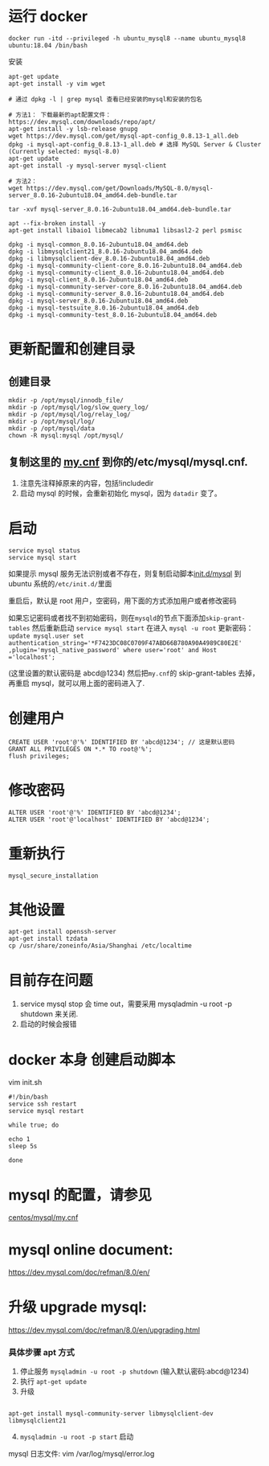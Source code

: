 # 运行 docker

```
docker run -itd --privileged -h ubuntu_mysql8 --name ubuntu_mysql8 ubuntu:18.04 /bin/bash
```

安装

```
apt-get update
apt-get install -y vim wget

# 通过 dpkg -l | grep mysql 查看已经安装的mysql和安装的包名

# 方法1： 下载最新的apt配置文件： https://dev.mysql.com/downloads/repo/apt/
apt-get install -y lsb-release gnupg
wget https://dev.mysql.com/get/mysql-apt-config_0.8.13-1_all.deb
dpkg -i mysql-apt-config_0.8.13-1_all.deb # 选择 MySQL Server & Cluster (Currently selected: mysql-8.0)
apt-get update
apt-get install -y mysql-server mysql-client

# 方法2：
wget https://dev.mysql.com/get/Downloads/MySQL-8.0/mysql-server_8.0.16-2ubuntu18.04_amd64.deb-bundle.tar

tar -xvf mysql-server_8.0.16-2ubuntu18.04_amd64.deb-bundle.tar

apt --fix-broken install -y
apt-get install libaio1 libmecab2 libnuma1 libsasl2-2 perl psmisc

dpkg -i mysql-common_8.0.16-2ubuntu18.04_amd64.deb
dpkg -i libmysqlclient21_8.0.16-2ubuntu18.04_amd64.deb
dpkg -i libmysqlclient-dev_8.0.16-2ubuntu18.04_amd64.deb
dpkg -i mysql-community-client-core_8.0.16-2ubuntu18.04_amd64.deb
dpkg -i mysql-community-client_8.0.16-2ubuntu18.04_amd64.deb
dpkg -i mysql-client_8.0.16-2ubuntu18.04_amd64.deb
dpkg -i mysql-community-server-core_8.0.16-2ubuntu18.04_amd64.deb
dpkg -i mysql-community-server_8.0.16-2ubuntu18.04_amd64.deb
dpkg -i mysql-server_8.0.16-2ubuntu18.04_amd64.deb
dpkg -i mysql-testsuite_8.0.16-2ubuntu18.04_amd64.deb
dpkg -i mysql-community-test_8.0.16-2ubuntu18.04_amd64.deb

```

# 更新配置和创建目录

## 创建目录

```
mkdir -p /opt/mysql/innodb_file/
mkdir -p /opt/mysql/log/slow_query_log/
mkdir -p /opt/mysql/log/relay_log/
mkdir -p /opt/mysql/log/
mkdir -p /opt/mysql/data
chown -R mysql:mysql /opt/mysql/
```

## 复制这里的 [my.cnf](my.cnf) 到你的/etc/mysql/mysql.cnf.

1. 注意先注释掉原来的内容，包括!includedir
2. 启动 mysql 的时候，会重新初始化 mysql，因为 `datadir` 变了。

# 启动

```
service mysql status
service mysql start
```

如果提示 mysql 服务无法识别或者不存在，则复制启动脚本[init.d/mysql](init.d/mysql) 到 ubuntu 系统的`/etc/init.d/`里面

重启后，默认是 root 用户，空密码，用下面的方式添加用户或者修改密码

如果忘记密码或者找不到初始密码，则在`mysqld`的节点下面添加`skip-grant-tables`
然后重新启动 `service mysql start`
在进入 `mysql -u root`
更新密码： `update mysql.user set authentication_string='*F7423DC08C0709F47ABD66B780A90A4989C80E2E' ,plugin='mysql_native_password' where user='root' and Host ='localhost';`

(这里设置的默认密码是 abcd@1234)
然后把`my.cnf`的 skip-grant-tables 去掉，再重启 mysql，就可以用上面的密码进入了.

# 创建用户

```
CREATE USER 'root'@'%' IDENTIFIED BY 'abcd@1234'; // 这是默认密码
GRANT ALL PRIVILEGES ON *.* TO root@'%';
flush privileges;
```

# 修改密码

```
ALTER USER 'root'@'%' IDENTIFIED BY 'abcd@1234';
ALTER USER 'root'@'localhost' IDENTIFIED BY 'abcd@1234';

```

# 重新执行

`mysql_secure_installation`

# 其他设置

```
apt-get install openssh-server
apt-get install tzdata
cp /usr/share/zoneinfo/Asia/Shanghai /etc/localtime
```

# 目前存在问题

1. service mysql stop 会 time out，需要采用 mysqladmin -u root -p shutdown 来关闭.
2. 启动的时候会报错

# docker 本身 创建启动脚本

vim init.sh

```
#!/bin/bash
service ssh restart
service mysql restart

while true; do

echo 1
sleep 5s

done
```

# mysql 的配置，请参见

[centos/mysql/my.cnf](../../centos/mysql/my.cnf)

# mysql online document:

https://dev.mysql.com/doc/refman/8.0/en/

# 升级 upgrade mysql:

https://dev.mysql.com/doc/refman/8.0/en/upgrading.html

### 具体步骤 apt 方式

1. 停止服务
   `mysqladmin -u root -p shutdown` (输入默认密码:abcd@1234)
2. 执行 `apt-get update`
3. 升级

```

apt-get install mysql-community-server libmysqlclient-dev libmysqlclient21

```

4. `mysqladmin -u root -p start` 启动

mysql 日志文件: vim /var/log/mysql/error.log

